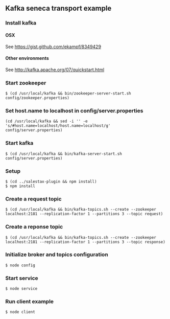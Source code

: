 
## Kafka seneca transport example

### Install kafka

#### OSX

See https://gist.github.com/ekampf/8349429

#### Other environments

See http://kafka.apache.org/07/quickstart.html

### Start zookeeper

```
$ (cd /usr/local/kafka && bin/zookeeper-server-start.sh config/zookeeper.properties)
```

### Set host.name to localhost in config/server.properties

```
(cd /usr/local/kafka && sed -i '' -e 's/#host.name=localhost/host.name=localhost/g' config/server.properties)
```

### Start kafka

```
$ (cd /usr/local/kafka && bin/kafka-server-start.sh config/server.properties)
```

### Setup

```
$ (cd ../salestax-plugin && npm install)
$ npm install
```

### Create a request topic

```
$ (cd /usr/local/kafka && bin/kafka-topics.sh --create --zookeeper localhost:2181 --replication-factor 1 --partitions 3 --topic request)
```

### Create a reponse topic

```
$ (cd /usr/local/kafka && bin/kafka-topics.sh --create --zookeeper localhost:2181 --replication-factor 1 --partitions 3 --topic response)
```

### Initialize broker and topics configuration

```
$ node config
```

### Start service

```
$ node service
```

### Run client example

```
$ node client
```
